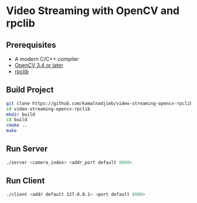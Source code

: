 # Video Streaming with OpenCV and rpclib

## Prerequisites
* A modern C/C++ compiler
* [OpenCV 3.4 or later](https://www.learnopencv.com/install-opencv-3-4-4-on-ubuntu-16-04/)
* [rpclib](https://github.com/rpclib/rpclib)

## Build Project

```bash
git clone https://github.com/kamalnadjieb/video-streaming-opencv-rpclib.git
cd video-streaming-opencv-rpclib
mkdir build
cd build
cmake ..
make
```

## Run Server
```bash
./server <camera_index> <addr_port default 8080>
```

## Run Client
```bash
./client <addr default 127.0.0.1> <port default 8080>
```
